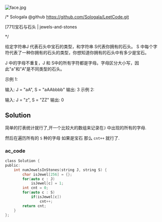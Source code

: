 ![face.jpg](https://pic.leetcode-cn.com/5f44c38cfca16ba4f3886e1c9e298c5ab18a215dc25e965ec357a430e783b3af-face.jpg)

/*
    Sologala   @github    https://github.com/Sologala/LeetCode.git

   [771]宝石与石头
     |     jewels-and-stones

*/

给定字符串J 代表石头中宝石的类型，和字符串 S代表你拥有的石头。 S 中每个字符代表了一种你拥有的石头的类型，你想知道你拥有的石头中有多少是宝石。

J 中的字母不重复，J 和 S中的所有字符都是字母。字母区分大小写，因此"a"和"A"是不同类型的石头。

示例 1:

输入: J = "aA", S = "aAAbbbb"
输出: 3
示例 2:

输入: J = "z", S = "ZZ"
输出: 0



## **Solution**

简单的打表统计就行了,开一个比较大的数组来记录在`J` 中出现的所有的字母.

然后在遍历所有的 `S` 种的字母 如果是宝石 那么 `cnt++` 就行了.

### **ac_code**

```c
class Solution {
public:
    int numJewelsInStones(string J, string S) {
        char isJewel[256] = {};
        for(auto c : J)
            isJewel[c] = 1;
        int cnt = 0;
        for(auto c : S)
            if(isJewel[c])
                cnt++;
        return cnt;
    }
};
```